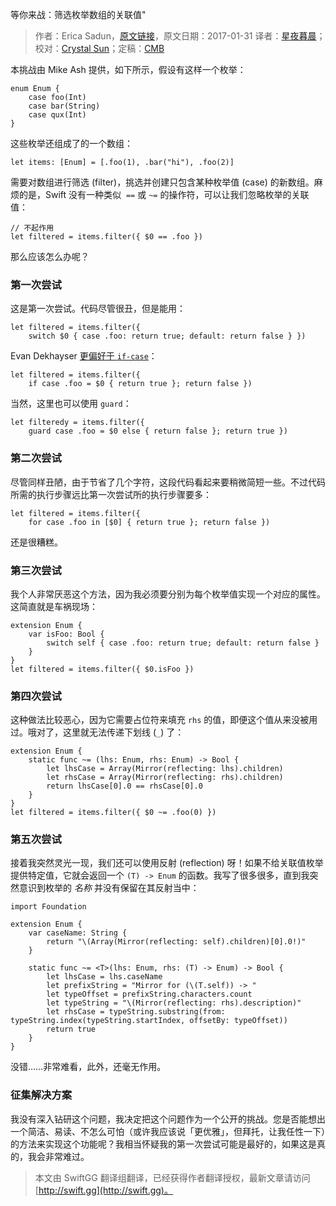 等你来战：筛选枚举数组的关联值"

> 作者：Erica Sadun，[原文链接](http://ericasadun.com/2017/01/31/challenge-filtering-associated-value-enumeration-arrays/)，原文日期：2017-01-31
> 译者：[星夜暮晨](http://www.jianshu.com/users/ef1058d2d851)；校对：[Crystal Sun](http://www.jianshu.com/users/7a2d2cc38444/latest_articles)；定稿：[CMB](https://github.com/chenmingbiao)
  









本挑战由 Mike Ash 提供，如下所示，假设有这样一个枚举：

    
    enum Enum {
        case foo(Int)
        case bar(String)
        case qux(Int)
    }

这些枚举还组成了的一个数组：

    
    let items: [Enum] = [.foo(1), .bar("hi"), .foo(2)]

需要对数组进行筛选 (filter)，挑选并创建只包含某种枚举值 (case) 的新数组。麻烦的是，Swift 没有一种类似  `==` 或 `~=` 的操作符，可以让我们忽略枚举的关联值：

    
    // 不起作用
    let filtered = items.filter({ $0 == .foo })

那么应该怎么办呢？



### 第一次尝试

这是第一次尝试。代码尽管很丑，但是能用：

    
    let filtered = items.filter({ 
        switch $0 { case .foo: return true; default: return false } })

Evan Dekhayser [更偏好于 `if-case`](http://twitter.com/ERDekhayser/status/826508221418504194)：

    
    let filtered = items.filter({ 
        if case .foo = $0 { return true }; return false })

当然，这里也可以使用 `guard`：

    
    let filteredy = items.filter({ 
        guard case .foo = $0 else { return false }; return true })

### 第二次尝试

尽管同样丑陋，由于节省了几个字符，这段代码看起来要稍微简短一些。不过代码所需的执行步骤远比第一次尝试所的执行步骤要多：

    
    let filtered = items.filter({ 
        for case .foo in [$0] { return true }; return false })

还是很糟糕。

### 第三次尝试

我个人非常厌恶这个方法，因为我必须要分别为每个枚举值实现一个对应的属性。这简直就是车祸现场：

    
    extension Enum {
        var isFoo: Bool {
            switch self { case .foo: return true; default: return false }
        }
    }
    let filtered = items.filter({ $0.isFoo })

### 第四次尝试

这种做法比较恶心，因为它需要占位符来填充 `rhs` 的值，即便这个值从来没被用过。哦对了，这里就无法传递下划线 (`_`) 了：

    
    extension Enum {
        static func ~= (lhs: Enum, rhs: Enum) -> Bool {
            let lhsCase = Array(Mirror(reflecting: lhs).children)
            let rhsCase = Array(Mirror(reflecting: rhs).children)
            return lhsCase[0].0 == rhsCase[0].0
        }
    }
    let filtered = items.filter({ $0 ~= .foo(0) })

### 第五次尝试

接着我突然灵光一现，我们还可以使用反射 (reflection) 呀！如果不给关联值枚举提供特定值，它就会返回一个 `(T) -> Enum` 的函数。我写了很多很多，直到我突然意识到枚举的 *名称* 并没有保留在其反射当中：

    
    import Foundation
    
    extension Enum {
        var caseName: String {
            return "\(Array(Mirror(reflecting: self).children)[0].0!)"
        }
        
        static func ~= <T>(lhs: Enum, rhs: (T) -> Enum) -> Bool {
            let lhsCase = lhs.caseName
            let prefixString = "Mirror for (\(T.self)) -> "
            let typeOffset = prefixString.characters.count
            let typeString = "\(Mirror(reflecting: rhs).description)"
            let rhsCase = typeString.substring(from: typeString.index(typeString.startIndex, offsetBy: typeOffset))
            return true
        }
    }

没错……非常难看，此外，还毫无作用。

### 征集解决方案

我没有深入钻研这个问题，我决定把这个问题作为一个公开的挑战。您是否能想出一个简洁、易读、不怎么可怕（或许我应该说「更优雅」，但拜托，让我任性一下）的方法来实现这个功能呢？我相当怀疑我的第一次尝试可能是最好的，如果这是真的，我会非常难过。
> 本文由 SwiftGG 翻译组翻译，已经获得作者翻译授权，最新文章请访问 [http://swift.gg](http://swift.gg)。
